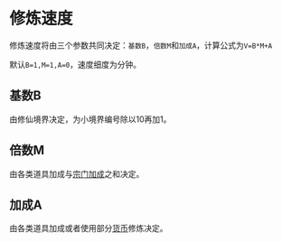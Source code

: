 # 修炼速度
修炼速度将由三个参数共同决定：`基数B`，`倍数M`和`加成A`，计算公式为`V=B*M+A`

默认`B=1,M=1,A=0`，速度细度为分钟。

## 基数B
由修仙境界决定，为小境界编号除以10再加1。

## 倍数M
由各类道具加成与[宗门加成](../宗门/宗门加成.md)之和决定。

## 加成A
由各类道具加成或者使用部分[货币](../货币/index.md)修炼决定。